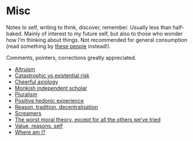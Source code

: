 # Misc
Notes to self, writing to think, discover, remember. Usually less than half-baked. Mainly of interest to my future self, but also to those who wonder how I’m thinking about things. Not recommended for general consumption (read something by [these people](/people/) instead!).

Comments, pointers, corrections greatly appreciated.

* [Altruism](/misc/altruism.md)
* [Catastrophic vs existential risk](/misc/catastrophic-vs-existential-risk.md)
* [Cheerful axiology](/misc/cheerful-axiology.md)
* [Monkish independent scholar](/misc/monkish-independent-scholar.md)
* [Pluralism](/misc/pluralism.md)
* [Positive hedonic experience](/misc/positive-hedonic-experience.md)
* [Reason, tradition, decentralisation](/misc/reason-tradition-decentralisation.md)
* [Screamers](/misc/screamers.md) 
* [The worst moral theory, except for all the others we’ve tried](/misc/the-worst-moral-theory-except-for-all-the-others-we’ve-tried.md)
* [Value, reasons, self](/misc/value-reasons-self.md)
* [Where am I?](/misc/where-am-i.md)

